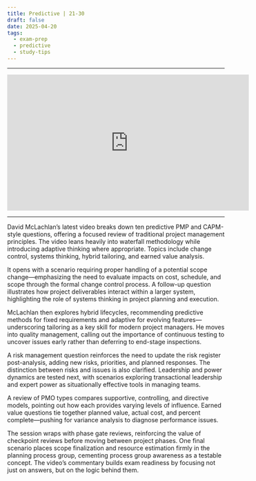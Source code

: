 ```yaml
---
title: Predictive | 21-30
draft: false
date: 2025-04-20
tags:  
  - exam-prep  
  - predictive  
  - study-tips  
---
```

---

<div style="text-align: center;">
  <iframe width="560" height="315" src="https://www.youtube.com/embed/VakkMs4Ws1s" frameborder="0" allowfullscreen></iframe>
</div>

---

David McLachlan’s latest video breaks down ten predictive PMP and CAPM-style questions, offering a focused review of traditional project management principles. The video leans heavily into waterfall methodology while introducing adaptive thinking where appropriate. Topics include change control, systems thinking, hybrid tailoring, and earned value analysis.

It opens with a scenario requiring proper handling of a potential scope change—emphasizing the need to evaluate impacts on cost, schedule, and scope through the formal change control process. A follow-up question illustrates how project deliverables interact within a larger system, highlighting the role of systems thinking in project planning and execution.

McLachlan then explores hybrid lifecycles, recommending predictive methods for fixed requirements and adaptive for evolving features—underscoring tailoring as a key skill for modern project managers. He moves into quality management, calling out the importance of continuous testing to uncover issues early rather than deferring to end-stage inspections.

A risk management question reinforces the need to update the risk register post-analysis, adding new risks, priorities, and planned responses. The distinction between risks and issues is also clarified. Leadership and power dynamics are tested next, with scenarios exploring transactional leadership and expert power as situationally effective tools in managing teams.

A review of PMO types compares supportive, controlling, and directive models, pointing out how each provides varying levels of influence. Earned value questions tie together planned value, actual cost, and percent complete—pushing for variance analysis to diagnose performance issues.

The session wraps with phase gate reviews, reinforcing the value of checkpoint reviews before moving between project phases. One final scenario places scope finalization and resource estimation firmly in the planning process group, cementing process group awareness as a testable concept. The video’s commentary builds exam readiness by focusing not just on answers, but on the logic behind them.
